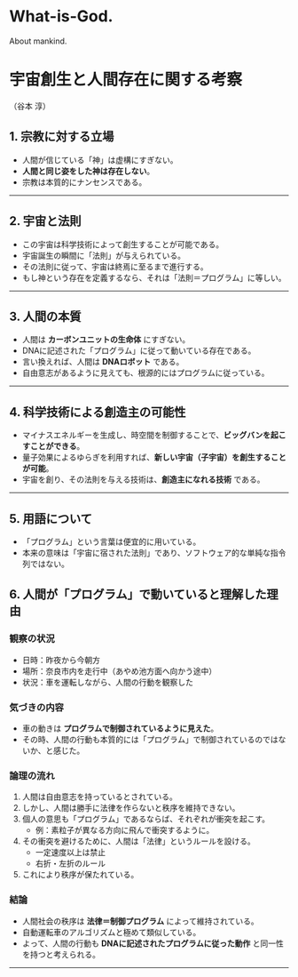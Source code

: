 # What-is-God.
About mankind.


# 宇宙創生と人間存在に関する考察  
（谷本 淳）

## 1. 宗教に対する立場
- 人間が信じている「神」は虚構にすぎない。  
- **人間と同じ姿をした神は存在しない**。  
- 宗教は本質的にナンセンスである。  

---

## 2. 宇宙と法則
- この宇宙は科学技術によって創生することが可能である。  
- 宇宙誕生の瞬間に「法則」が与えられている。  
- その法則に従って、宇宙は終焉に至るまで進行する。  
- もし神という存在を定義するなら、それは「法則＝プログラム」に等しい。  

---

## 3. 人間の本質
- 人間は **カーボンユニットの生命体** にすぎない。  
- DNAに記述された「プログラム」に従って動いている存在である。  
- 言い換えれば、人間は **DNAロボット** である。  
- 自由意志があるように見えても、根源的にはプログラムに従っている。  

---

## 4. 科学技術による創造主の可能性
- マイナスエネルギーを生成し、時空間を制御することで、**ビッグバンを起こすことができる**。  
- 量子効果によるゆらぎを利用すれば、**新しい宇宙（子宇宙）を創生することが可能**。  
- 宇宙を創り、その法則を与える技術は、**創造主になれる技術** である。  

---

## 5. 用語について
- 「プログラム」という言葉は便宜的に用いている。  
- 本来の意味は「宇宙に宿された法則」であり、ソフトウェア的な単純な指令列ではない。


## 6. 人間が「プログラム」で動いていると理解した理由

### 観察の状況
- 日時：昨夜から今朝方  
- 場所：奈良市内を走行中（あやめ池方面へ向かう途中）  
- 状況：車を運転しながら、人間の行動を観察した  

### 気づきの内容
- 車の動きは **プログラムで制御されているように見えた**。  
- その時、人間の行動も本質的には「プログラム」で制御されているのではないか、と感じた。  

### 論理の流れ
1. 人間は自由意志を持っているとされている。  
2. しかし、人間は勝手に法律を作らないと秩序を維持できない。  
3. 個人の意思も「プログラム」であるならば、それぞれが衝突を起こす。  
   - 例：素粒子が異なる方向に飛んで衝突するように。  
4. その衝突を避けるために、人間は「法律」というルールを設ける。  
   - 一定速度以上は禁止  
   - 右折・左折のルール  
5. これにより秩序が保たれている。  

### 結論
- 人間社会の秩序は **法律＝制御プログラム** によって維持されている。  
- 自動運転車のアルゴリズムと極めて類似している。  
- よって、人間の行動も **DNAに記述されたプログラムに従った動作** と同一性を持つと考えられる。  

---
